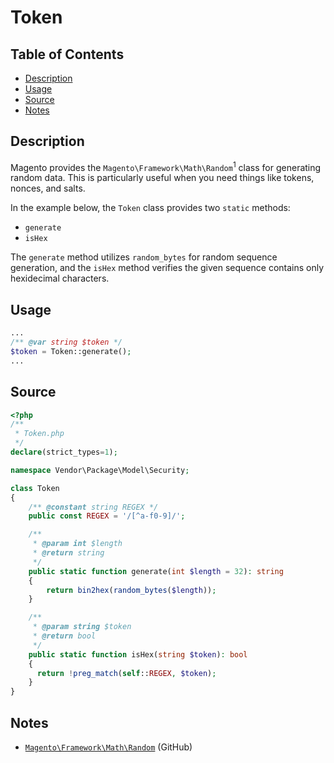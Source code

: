 # Token

## Table of Contents

+ [Description](#description)
+ [Usage](#usage)
+ [Source](#source)
+ [Notes](#notes)

## Description

Magento provides the `Magento\Framework\Math\Random`<sup>1</sup> class for
generating random data. This is particularly useful when you need things
like tokens, nonces, and salts.

In the example below, the `Token` class provides two `static` methods:

+ `generate`
+ `isHex`

The `generate` method utilizes `random_bytes` for random sequence generation,
and the `isHex` method verifies the given sequence contains only hexidecimal
characters.

## Usage

```php
...
/** @var string $token */
$token = Token::generate();
...
```

## Source

```php
<?php
/**
 * Token.php
 */
declare(strict_types=1);

namespace Vendor\Package\Model\Security;

class Token
{
    /** @constant string REGEX */
    public const REGEX = '/[^a-f0-9]/';

    /**
     * @param int $length
     * @return string
     */
    public static function generate(int $length = 32): string
    {
        return bin2hex(random_bytes($length));
    }

    /**
     * @param string $token
     * @return bool
     */
    public static function isHex(string $token): bool
    {
      return !preg_match(self::REGEX, $token);
    }
}
```

## Notes

+ [`Magento\Framework\Math\Random`](https://github.com/magento/magento2/blob/2.3-develop/lib/internal/Magento/Framework/Math/Random.php) (GitHub)
